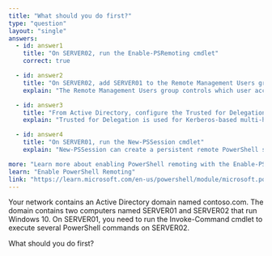 ```yaml
---
title: "What should you do first?"
type: "question"
layout: "single"
answers:
  - id: answer1
    title: "On SERVER02, run the Enable-PSRemoting cmdlet"
    correct: true

  - id: answer2
    title: "On SERVER02, add SERVER01 to the Remote Management Users group"
    explain: "The Remote Management Users group controls which user accounts (not computer accounts) are allowed to connect via PowerShell remoting when they are not local administrators. This step is only required if the user initiating the remote session is not an administrator on SERVER02. Usually, the user has admin rights and this step is unnecessary."

  - id: answer3
    title: "From Active Directory, configure the Trusted for Delegation setting for the computer account of SERVER02"
    explain: "Trusted for Delegation is used for Kerberos-based multi-hop authentication, allowing a service to impersonate users to access resources on another computer. This is not needed for a basic one-to-one PowerShell remoting session."

  - id: answer4
    title: "On SERVER01, run the New-PSSession cmdlet"
    explain: "New-PSSession can create a persistent remote PowerShell session, but it requires PowerShell remoting to already be enabled and properly configured on the target computer (SERVER02). Without running Enable-PSRemoting first, this command will fail."

more: "Learn more about enabling PowerShell remoting with the Enable-PSRemoting cmdlet"
learn: "Enable PowerShell Remoting"
link: "https://learn.microsoft.com/en-us/powershell/module/microsoft.powershell.core/enable-psremoting"
---
```

Your network contains an Active Directory domain named contoso.com. The domain contains two computers named SERVER01 and SERVER02 that run Windows 10. On SERVER01, you need to run the Invoke-Command cmdlet to execute several PowerShell commands on SERVER02.

What should you do first?
